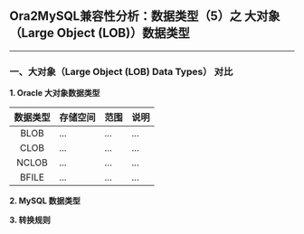 ## Ora2MySQL兼容性分析：数据类型（5）之 大对象（Large Object (LOB)）数据类型
---

### 一、大对象（Large Object (LOB) Data Types） 对比

**1. Oracle 大对象数据类型**

|数据类型|存储空间|范围|说明|
|:-:|-|-|-|
|BLOB|...|...|...|
|CLOB|...|...|...|
|NCLOB|...|...|...|
|BFILE|...|...|...|

**2. MySQL 数据类型**



**3. 转换规则**
